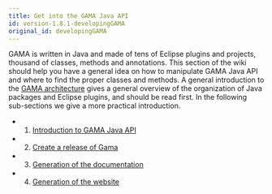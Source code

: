 ```yaml
---
title: Get into the GAMA Java API
id: version-1.8.1-developingGAMA
original_id: developingGAMA
---
```



GAMA is written in Java and made of tens of Eclipse plugins and projects, thousand of classes, methods and annotations. This section of the wiki should help you have a general idea on how to manipulate GAMA Java API and where to find the proper classes and methods. A general introduction to the [GAMA architecture](GamaArchitecture) gives a general overview of the organization of Java packages and Eclipse plugins, and should be read first. In the following sub-sections we give a more practical introduction. 

 * 1. [Introduction to GAMA Java API](Introduction-To-Gama-Java-API)
 * 2. [Create a release of Gama](CreatingAReleaseOfGama)
 * 3. [Generation of the documentation](Documentation)
 * 4. [Generation of the website](WebsiteGeneration)
